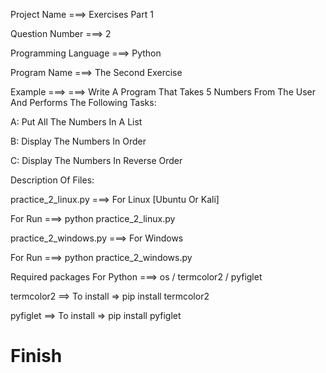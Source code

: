 Project Name ===> Exercises Part 1

Question Number ===> 2

Programming Language ===> Python

Program Name ===> The Second Exercise

Example ===> ===> Write A Program That Takes 5 Numbers From The User And Performs The Following Tasks:

A: Put All The Numbers In A List

B: Display The Numbers In Order

C: Display The Numbers In Reverse Order

Description Of Files:

practice_2_linux.py ===> For Linux [Ubuntu Or Kali]

For Run ===> python practice_2_linux.py

practice_2_windows.py ===> For Windows

For Run ===> python practice_2_windows.py

Required packages For Python ===> os / termcolor2 / pyfiglet

termcolor2 ==> To install => pip install termcolor2

pyfiglet ==> To install => pip install pyfiglet

# Finish 
